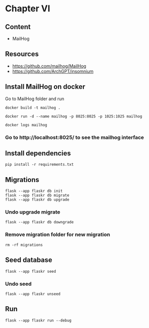 # Chapter VI

## Content
- MailHog

## Resources
- https://github.com/mailhog/MailHog
- https://github.com/ArchGPT/insomnium

## Install MailHog on docker
Go to MailHog folder and run
```
docker build -t mailhog .
```
```
docker run -d --name mailhog -p 8025:8025 -p 1025:1025 mailhog
```
```
docker logs mailhog
```
### Go to http://localhost:8025/ to see the mailhog interface

## Install dependencies
```
pip install -r requirements.txt
```

## Migrations
```
flask --app flaskr db init
flask --app flaskr db migrate
flask --app flaskr db upgrade
```
### Undo upgrade migrate
```
flask --app flaskr db downgrade
```
### Remove migration folder for new migration
```
rm -rf migrations
```
## Seed database
```
flask --app flaskr seed
```
### Undo seed
```
flask --app flaskr unseed
```

## Run
```
flask --app flaskr run --debug
```

